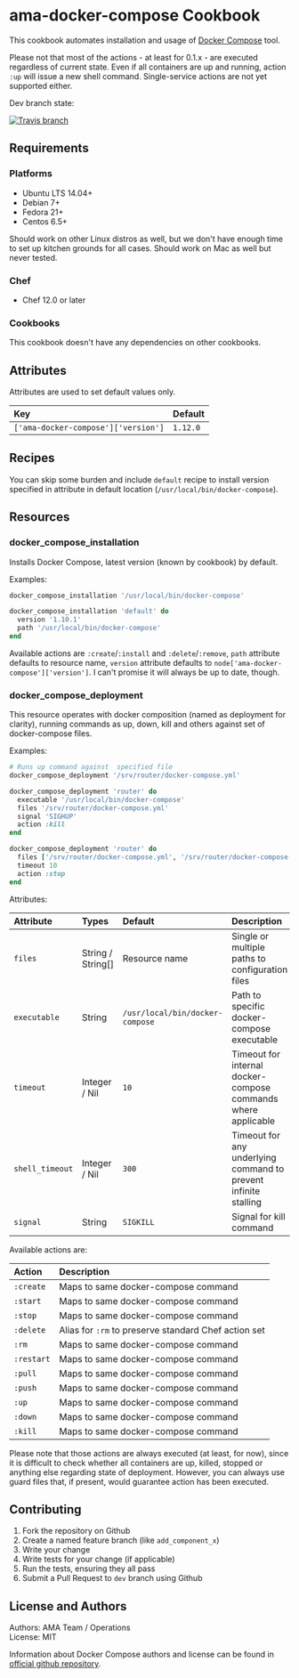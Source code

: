 # ama-docker-compose Cookbook

This cookbook automates installation and usage of 
[Docker Compose][compose] tool.

Please not that most of the actions - at least for 0.1.x - are executed
regardless of current state. Even if all containers are up and running,
action `:up` will issue a new shell command. Single-service actions 
are not yet supported either.

Dev branch state:

[![Travis branch](https://img.shields.io/travis/ama-team/cookbook-docker-compose/dev.svg?style=flat-square)](https://travis-ci.org/ama-team/cookbook-docker-compose)

## Requirements

### Platforms

- Ubuntu LTS 14.04+
- Debian 7+
- Fedora 21+
- Centos 6.5+

Should work on other Linux distros as well, but we don't 
have enough time to set up kitchen grounds for all cases. Should work
on Mac as well but never tested.

### Chef

- Chef 12.0 or later

### Cookbooks

This cookbook doesn't have any dependencies on other cookbooks.

## Attributes

Attributes are used to set default values only.

| Key                                 | Default  |
|:------------------------------------|:---------|
| `['ama-docker-compose']['version']` | `1.12.0` |

## Recipes

You can skip some burden and include `default` recipe to install 
version specified in attribute in default location 
(`/usr/local/bin/docker-compose`).

## Resources

### docker_compose_installation

Installs Docker Compose, latest version (known by cookbook) by default.

Examples:

```ruby
docker_compose_installation '/usr/local/bin/docker-compose'
```

```ruby
docker_compose_installation 'default' do
  version '1.10.1' 
  path '/usr/local/bin/docker-compose'
end
```

Available actions are `:create`/`:install` and `:delete`/`:remove`,
`path` attribute defaults to resource name, `version` attribute
defaults to `node['ama-docker-compose']['version']`. I can't promise
it will always be up to date, though.

### docker_compose_deployment

This resource operates with docker composition (named as deployment for
clarity), running commands as up, down, kill and others against set of
docker-compose files.

Examples:

```ruby
# Runs up command against  specified file
docker_compose_deployment '/srv/router/docker-compose.yml'
```

```ruby
docker_compose_deployment 'router' do
  executable '/usr/local/bin/docker-compose'
  files '/srv/router/docker-compose.yml'
  signal 'SIGHUP'
  action :kill
end
```

```ruby
docker_compose_deployment 'router' do
  files ['/srv/router/docker-compose.yml', '/srv/router/docker-compose-overrides.yml']
  timeout 10
  action :stop
end
```

Attributes:

| Attribute | Types | Default | Description |
|:----------------|:---|:---|:---|
| `files`         | String / String[] | Resource name                   | Single or multiple paths to configuration files |
| `executable`    | String            | `/usr/local/bin/docker-compose` | Path to specific docker-compose executable      |
| `timeout`       | Integer / Nil     | `10`                            | Timeout for internal docker-compose commands where applicable |
| `shell_timeout` | Integer / Nil     | `300`                           | Timeout for any underlying command to prevent infinite stalling | 
| `signal`        | String            | `SIGKILL`                       | Signal for kill command |

Available actions are:

| Action     | Description                                          |
|:-----------|:-----------------------------------------------------|
| `:create`  | Maps to same docker-compose command                  |
| `:start`   | Maps to same docker-compose command                  |
| `:stop`    | Maps to same docker-compose command                  |
| `:delete`  | Alias for `:rm` to preserve standard Chef action set |
| `:rm`      | Maps to same docker-compose command                  |
| `:restart` | Maps to same docker-compose command                  |
| `:pull`    | Maps to same docker-compose command                  |
| `:push`    | Maps to same docker-compose command                  |
| `:up`      | Maps to same docker-compose command                  |
| `:down`    | Maps to same docker-compose command                  |
| `:kill`    | Maps to same docker-compose command                  |


Please note that those actions are always executed (at least, for now),
since it is difficult to check whether all containers are up, killed, 
stopped or anything else regarding state of deployment. However, you 
can always use guard files that, if present, would guarantee action
has been executed.

## Contributing

1. Fork the repository on Github
2. Create a named feature branch (like `add_component_x`)
3. Write your change
4. Write tests for your change (if applicable)
5. Run the tests, ensuring they all pass
6. Submit a Pull Request to `dev` branch using Github

## License and Authors

Authors: AMA Team / Operations  
License: MIT

Information about Docker Compose authors and license can be found in
[official github repository][github/compose].

  [compose]: https://docs.docker.com/compose/
  [github/compose]: https://github.com/docker/compose
